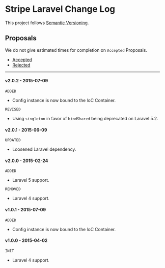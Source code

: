 # Stripe Laravel Change Log

This project follows [Semantic Versioning](CONTRIBUTING.md).

## Proposals

We do not give estimated times for completion on `Accepted` Proposals.

- [Accepted](https://github.com/cartalyst/stripe-laravel/labels/Accepted)
- [Rejected](https://github.com/cartalyst/stripe-laravel/labels/Rejected)

---

#### v2.0.2 - 2015-07-09

`ADDED`

- Config instance is now bound to the IoC Container.

`REVISED`

- Using `singleton` in favor of `bindShared` being deprecated on Laravel 5.2.

#### v2.0.1 - 2015-06-09

`UPDATED`

- Loosened Laravel dependency.

#### v2.0.0 - 2015-02-24

`ADDED`

- Laravel 5 support.

`REMOVED`

- Laravel 4 support.

#### v1.0.1 - 2015-07-09

`ADDED`

- Config instance is now bound to the IoC Container.

#### v1.0.0 - 2015-04-02

`INIT`

- Laravel 4 support.
